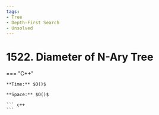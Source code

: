 ```yaml
---
tags:
- Tree
- Depth-First Search
- Unsolved
---
```



# 1522. Diameter of N-Ary Tree

=== "C++"

    **Time:** $O()$

    **Space:** $O()$

    ``` c++
    ```